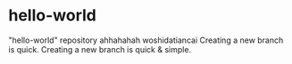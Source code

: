 # hello-world
"hello-world" repository
ahhahahah
woshidatiancai
Creating a new branch is quick.
Creating a new branch is quick & simple.